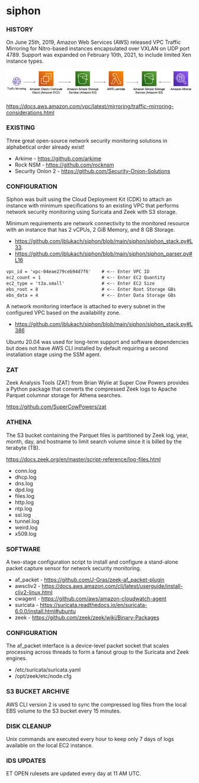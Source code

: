 # siphon

### HISTORY

On June 25th, 2019, Amazon Web Services (AWS) released VPC Traffic Mirroring for Nitro-based instances encapsulated over VXLAN on UDP port 4789. Support was expanded on February 10th, 2021, to include limited Xen instance types.

![siphon-data-flow](DATAFLOW.png)

https://docs.aws.amazon.com/vpc/latest/mirroring/traffic-mirroring-considerations.html

### EXISTING

Three great open-source network security monitoring solutions in alphabetical order already exist!

- Arkime - https://github.com/arkime
- Rock NSM - https://github.com/rocknsm
- Security Onion 2 - https://github.com/Security-Onion-Solutions

### CONFIGURATION

Siphon was built using the Cloud Deployment Kit (CDK) to attach an instance with minimum specifications to an existing VPC that performs network security monitoring using Suricata and Zeek with S3 storage.

Minimum requirements are network connectivity to the monitored resource with an instance that has 2 vCPUs, 2 GiB Memory, and 8 GB Storage.

- https://github.com/jblukach/siphon/blob/main/siphon/siphon_stack.py#L33.
- https://github.com/jblukach/siphon/blob/main/siphon/siphon_parser.py#L16

```
vpc_id = 'vpc-04eae279ceb94d7f6'    # <-- Enter VPC ID
ec2_count = 1                       # <-- Enter EC2 Quantity
ec2_type = 't3a.small'              # <-- Enter EC2 Size
ebs_root = 8                        # <-- Enter Root Storage GBs
ebs_data = 4                        # <-- Enter Data Storage GBs
```

A network monitoring interface is attached to every subnet in the configured VPC based on the availability zone. 

- https://github.com/jblukach/siphon/blob/main/siphon/siphon_stack.py#L386

Ubuntu 20.04 was used for long-term support and software dependencies but does not have AWS CLI installed by default requiring a second installation stage using the SSM agent.

### ZAT

Zeek Analysis Tools (ZAT) from Brian Wylie at Super Cow Powers provides a Python package that converts the compressed Zeek logs to Apache Parquet columnar storage for Athena searches.

https://github.com/SuperCowPowers/zat

### ATHENA

The S3 bucket containing the Parquet files is partitioned by Zeek log, year, month, day, and hostname to limit search volume since it is billed by the terabyte (TB).

https://docs.zeek.org/en/master/script-reference/log-files.html

- conn.log
- dhcp.log
- dns.log
- dpd.log
- files.log
- http.log
- ntp.log
- ssl.log
- tunnel.log
- weird.log
- x509.log

### SOFTWARE

A two-stage configuration script to install and configure a stand-alone packet capture sensor for network security monitoring. 

- af_packet - https://github.com/J-Gras/zeek-af_packet-plugin
- awscliv2 - https://docs.aws.amazon.com/cli/latest/userguide/install-cliv2-linux.html
- cwagent - https://github.com/aws/amazon-cloudwatch-agent
- suricata - https://suricata.readthedocs.io/en/suricata-6.0.0/install.html#ubuntu
- zeek - https://github.com/zeek/zeek/wiki/Binary-Packages

### CONFIGURATION

The af_packet interface is a device-level packet socket that scales processing across threads to form a fanout group to the Suricata and Zeek engines.

- /etc/suricata/suricata.yaml
- /opt/zeek/etc/node.cfg

### S3 BUCKET ARCHIVE

AWS CLI version 2 is used to sync the compressed log files from the local EBS volume to the S3 bucket every 15 minutes.

### DISK CLEANUP

Unix commands are executed every hour to keep only 7 days of logs available on the local EC2 instance.

### IDS UPDATES

ET OPEN rulesets are updated every day at 11 AM UTC.
